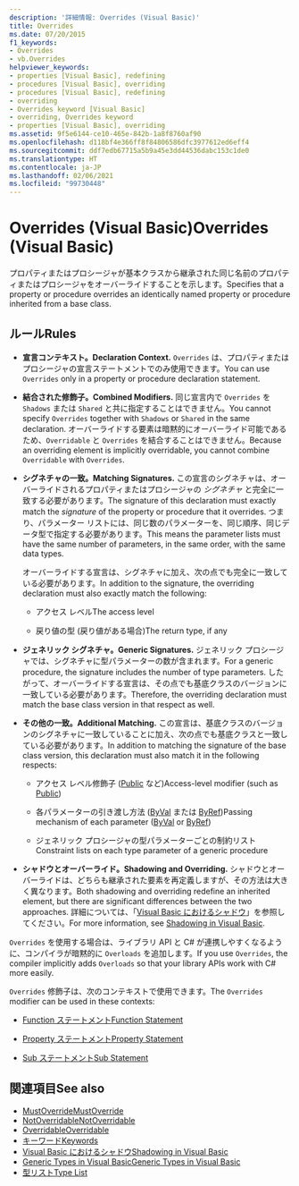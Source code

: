 ```yaml
---
description: '詳細情報: Overrides (Visual Basic)'
title: Overrides
ms.date: 07/20/2015
f1_keywords:
- Overrides
- vb.Overrides
helpviewer_keywords:
- properties [Visual Basic], redefining
- procedures [Visual Basic], overriding
- procedures [Visual Basic], redefining
- overriding
- Overrides keyword [Visual Basic]
- overriding, Overrides keyword
- properties [Visual Basic], overriding
ms.assetid: 9f5e6144-ce10-465e-842b-1a8f8760af90
ms.openlocfilehash: d118bf4e366ff8f84806586dfc3977612ed6eff4
ms.sourcegitcommit: ddf7edb67715a5b9a45e3dd44536dabc153c1de0
ms.translationtype: HT
ms.contentlocale: ja-JP
ms.lasthandoff: 02/06/2021
ms.locfileid: "99730448"
---
```

# <a name="overrides-visual-basic"></a><span data-ttu-id="4f724-103">Overrides (Visual Basic)</span><span class="sxs-lookup"><span data-stu-id="4f724-103">Overrides (Visual Basic)</span></span>

<span data-ttu-id="4f724-104">プロパティまたはプロシージャが基本クラスから継承された同じ名前のプロパティまたはプロシージャをオーバーライドすることを示します。</span><span class="sxs-lookup"><span data-stu-id="4f724-104">Specifies that a property or procedure overrides an identically named property or procedure inherited from a base class.</span></span>

## <a name="rules"></a><span data-ttu-id="4f724-105">ルール</span><span class="sxs-lookup"><span data-stu-id="4f724-105">Rules</span></span>

- <span data-ttu-id="4f724-106">**宣言コンテキスト。**</span><span class="sxs-lookup"><span data-stu-id="4f724-106">**Declaration Context.**</span></span> <span data-ttu-id="4f724-107">`Overrides` は、プロパティまたはプロシージャの宣言ステートメントでのみ使用できます。</span><span class="sxs-lookup"><span data-stu-id="4f724-107">You can use `Overrides` only in a property or procedure declaration statement.</span></span>

- <span data-ttu-id="4f724-108">**結合された修飾子。**</span><span class="sxs-lookup"><span data-stu-id="4f724-108">**Combined Modifiers.**</span></span> <span data-ttu-id="4f724-109">同じ宣言内で `Overrides` を `Shadows` または `Shared` と共に指定することはできません。</span><span class="sxs-lookup"><span data-stu-id="4f724-109">You cannot specify `Overrides` together with `Shadows` or `Shared` in the same declaration.</span></span> <span data-ttu-id="4f724-110">オーバーライドする要素は暗黙的にオーバーライド可能であるため、`Overridable` と `Overrides` を結合することはできません。</span><span class="sxs-lookup"><span data-stu-id="4f724-110">Because an overriding element is implicitly overridable, you cannot combine `Overridable` with `Overrides`.</span></span>

- <span data-ttu-id="4f724-111">**シグネチャの一致。**</span><span class="sxs-lookup"><span data-stu-id="4f724-111">**Matching Signatures.**</span></span> <span data-ttu-id="4f724-112">この宣言のシグネチャは、オーバーライドされるプロパティまたはプロシージャの *シグネチャ* と完全に一致する必要があります。</span><span class="sxs-lookup"><span data-stu-id="4f724-112">The signature of this declaration must exactly match the *signature* of the property or procedure that it overrides.</span></span> <span data-ttu-id="4f724-113">つまり、パラメーター リストには、同じ数のパラメーターを、同じ順序、同じデータ型で指定する必要があります。</span><span class="sxs-lookup"><span data-stu-id="4f724-113">This means the parameter lists must have the same number of parameters, in the same order, with the same data types.</span></span>

  <span data-ttu-id="4f724-114">オーバーライドする宣言は、シグネチャに加え、次の点でも完全に一致している必要があります。</span><span class="sxs-lookup"><span data-stu-id="4f724-114">In addition to the signature, the overriding declaration must also exactly match the following:</span></span>

  - <span data-ttu-id="4f724-115">アクセス レベル</span><span class="sxs-lookup"><span data-stu-id="4f724-115">The access level</span></span>

  - <span data-ttu-id="4f724-116">戻り値の型 (戻り値がある場合)</span><span class="sxs-lookup"><span data-stu-id="4f724-116">The return type, if any</span></span>

- <span data-ttu-id="4f724-117">**ジェネリック シグネチャ。**</span><span class="sxs-lookup"><span data-stu-id="4f724-117">**Generic Signatures.**</span></span> <span data-ttu-id="4f724-118">ジェネリック プロシージャでは、シグネチャに型パラメーターの数が含まれます。</span><span class="sxs-lookup"><span data-stu-id="4f724-118">For a generic procedure, the signature includes the number of type parameters.</span></span> <span data-ttu-id="4f724-119">したがって、オーバーライドする宣言は、その点でも基底クラスのバージョンに一致している必要があります。</span><span class="sxs-lookup"><span data-stu-id="4f724-119">Therefore, the overriding declaration must match the base class version in that respect as well.</span></span>

- <span data-ttu-id="4f724-120">**その他の一致。**</span><span class="sxs-lookup"><span data-stu-id="4f724-120">**Additional Matching.**</span></span> <span data-ttu-id="4f724-121">この宣言は、基底クラスのバージョンのシグネチャに一致していることに加え、次の点でも基底クラスと一致している必要があります。</span><span class="sxs-lookup"><span data-stu-id="4f724-121">In addition to matching the signature of the base class version, this declaration must also match it in the following respects:</span></span>

  - <span data-ttu-id="4f724-122">アクセス レベル修飾子 ([Public](public.md) など)</span><span class="sxs-lookup"><span data-stu-id="4f724-122">Access-level modifier (such as [Public](public.md))</span></span>

  - <span data-ttu-id="4f724-123">各パラメーターの引き渡し方法 ([ByVal](byval.md) または [ByRef](byref.md))</span><span class="sxs-lookup"><span data-stu-id="4f724-123">Passing mechanism of each parameter ([ByVal](byval.md) or [ByRef](byref.md))</span></span>

  - <span data-ttu-id="4f724-124">ジェネリック プロシージャの型パラメーターごとの制約リスト</span><span class="sxs-lookup"><span data-stu-id="4f724-124">Constraint lists on each type parameter of a generic procedure</span></span>

- <span data-ttu-id="4f724-125">**シャドウとオーバーライド。**</span><span class="sxs-lookup"><span data-stu-id="4f724-125">**Shadowing and Overriding.**</span></span> <span data-ttu-id="4f724-126">シャドウとオーバーライドは、どちらも継承された要素を再定義しますが、その方法は大きく異なります。</span><span class="sxs-lookup"><span data-stu-id="4f724-126">Both shadowing and overriding redefine an inherited element, but there are significant differences between the two approaches.</span></span> <span data-ttu-id="4f724-127">詳細については、「[Visual Basic におけるシャドウ](../../programming-guide/language-features/declared-elements/shadowing.md)」を参照してください。</span><span class="sxs-lookup"><span data-stu-id="4f724-127">For more information, see [Shadowing in Visual Basic](../../programming-guide/language-features/declared-elements/shadowing.md).</span></span>

<span data-ttu-id="4f724-128">`Overrides` を使用する場合は、ライブラリ API と C# が連携しやすくなるように、コンパイラが暗黙的に `Overloads` を追加します。</span><span class="sxs-lookup"><span data-stu-id="4f724-128">If you use `Overrides`, the compiler implicitly adds `Overloads` so that your library APIs work with C# more easily.</span></span>

<span data-ttu-id="4f724-129">`Overrides` 修飾子は、次のコンテキストで使用できます。</span><span class="sxs-lookup"><span data-stu-id="4f724-129">The `Overrides` modifier can be used in these contexts:</span></span>

- [<span data-ttu-id="4f724-130">Function ステートメント</span><span class="sxs-lookup"><span data-stu-id="4f724-130">Function Statement</span></span>](../statements/function-statement.md)

- [<span data-ttu-id="4f724-131">Property ステートメント</span><span class="sxs-lookup"><span data-stu-id="4f724-131">Property Statement</span></span>](../statements/property-statement.md)

- [<span data-ttu-id="4f724-132">Sub ステートメント</span><span class="sxs-lookup"><span data-stu-id="4f724-132">Sub Statement</span></span>](../statements/sub-statement.md)

## <a name="see-also"></a><span data-ttu-id="4f724-133">関連項目</span><span class="sxs-lookup"><span data-stu-id="4f724-133">See also</span></span>

- [<span data-ttu-id="4f724-134">MustOverride</span><span class="sxs-lookup"><span data-stu-id="4f724-134">MustOverride</span></span>](mustoverride.md)
- [<span data-ttu-id="4f724-135">NotOverridable</span><span class="sxs-lookup"><span data-stu-id="4f724-135">NotOverridable</span></span>](notoverridable.md)
- [<span data-ttu-id="4f724-136">Overridable</span><span class="sxs-lookup"><span data-stu-id="4f724-136">Overridable</span></span>](overridable.md)
- [<span data-ttu-id="4f724-137">キーワード</span><span class="sxs-lookup"><span data-stu-id="4f724-137">Keywords</span></span>](../keywords/index.md)
- [<span data-ttu-id="4f724-138">Visual Basic におけるシャドウ</span><span class="sxs-lookup"><span data-stu-id="4f724-138">Shadowing in Visual Basic</span></span>](../../programming-guide/language-features/declared-elements/shadowing.md)
- [<span data-ttu-id="4f724-139">Generic Types in Visual Basic</span><span class="sxs-lookup"><span data-stu-id="4f724-139">Generic Types in Visual Basic</span></span>](../../programming-guide/language-features/data-types/generic-types.md)
- [<span data-ttu-id="4f724-140">型リスト</span><span class="sxs-lookup"><span data-stu-id="4f724-140">Type List</span></span>](../statements/type-list.md)
